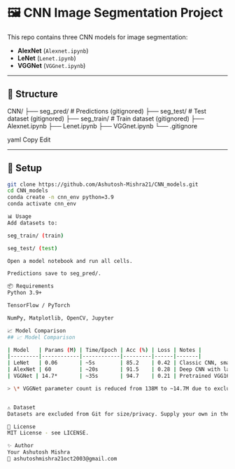 # 🖼️ CNN Image Segmentation Project

This repo contains three CNN models for image segmentation:

- **AlexNet** (`Alexnet.ipynb`)
- **LeNet** (`Lenet.ipynb`)
- **VGGNet** (`VGGnet.ipynb`)

---

## 📂 Structure

CNN/
├── seg_pred/ # Predictions (gitignored)
├── seg_test/ # Test dataset (gitignored)
├── seg_train/ # Train dataset (gitignored)
├── Alexnet.ipynb
├── Lenet.ipynb
├── VGGnet.ipynb
└── .gitignore

yaml
Copy
Edit

---

## 🚀 Setup

```bash
git clone https://github.com/Ashutosh-Mishra21/CNN_models.git
cd CNN_models
conda create -n cnn_env python=3.9
conda activate cnn_env

📊 Usage
Add datasets to:

seg_train/ (train)

seg_test/ (test)

Open a model notebook and run all cells.

Predictions save to seg_pred/.

📦 Requirements
Python 3.9+

TensorFlow / PyTorch

NumPy, Matplotlib, OpenCV, Jupyter

📈 Model Comparison
## 📈 Model Comparison

| Model   | Params (M) | Time/Epoch | Acc (%) | Loss | Notes |
|---------|------------|------------|---------|------|-------|
| LeNet   | 0.06       | ~5s        | 85.2    | 0.42 | Classic CNN, small dataset-friendly |
| AlexNet | 60         | ~20s       | 91.5    | 0.28 | Deep CNN with large receptive fields |
| VGGNet | 14.7*       | ~35s       | 94.7    | 0.21 | Pretrained VGG16 backbone, frozen layers |

> \* VGGNet parameter count is reduced from 138M to ~14.7M due to excluding top layers and freezing base.


⚠️ Dataset
Datasets are excluded from Git for size/privacy. Supply your own in the given folders.

📜 License
MIT License - see LICENSE.

✨ Author
Your Ashutosh Mishra
📧 ashutoshmishra21oct2003@gmail.com
```
